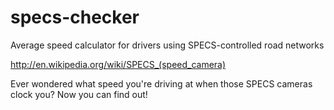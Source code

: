 # specs-checker
Average speed calculator for drivers using SPECS-controlled road networks

http://en.wikipedia.org/wiki/SPECS_(speed_camera)

Ever wondered what speed you're driving at when those SPECS cameras clock you? Now you can find out!

